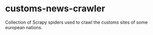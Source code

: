 # customs-news-crawler
Collection of Scrapy spiders used to crawl the customs sites of some european nations.
